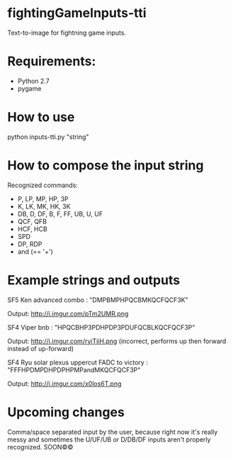 # fightingGameInputs-tti

Text-to-image for fightning game inputs.

# Requirements:
* Python 2.7
* pygame

# How to use
python inputs-tti.py "string"

# How to compose the input string
Recognized commands:
* P, LP, MP, HP, 3P
* K, LK, MK, HK, 3K
* DB, D, DF, B, F, FF, UB, U, UF
* QCF, QFB
* HCF, HCB
* SPD
* DP, RDP
* and (== '+')

# Example strings and outputs
SF5 Ken advanced combo : "DMPBMPHPQCBMKQCFQCF3K"

Output: http://i.imgur.com/pTm2UMR.png

SF4 Viper bnb : "HPQCBHP3PDHPDP3PDUFQCBLKQCFQCF3P"

Output: http://i.imgur.com/ryiTiiH.png (incorrect, performs up then forward instead of up-forward)

SF4 Ryu solar plexus uppercut FADC to victory : "FFFHPDMPDHPDPHPMPandMKQCFQCF3P"

Output: http://i.imgur.com/x0los6T.png

# Upcoming changes

Comma/space separated input by the user, because right now it's really messy and sometimes the U/UF/UB or D/DB/DF inputs aren't properly recognized. SOON©©

